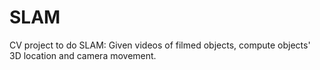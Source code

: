 # SLAM
CV project to do SLAM: Given videos of filmed objects, compute objects' 3D location and camera movement.
